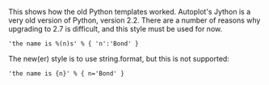 This shows how the old Python templates worked.  Autoplot's Jython is a 
very old version of Python, version 2.2.  There are a number of reasons 
why upgrading to 2.7 is difficult, and this style must be used for now.

~~~~~
'the name is %(n)s' % { 'n':'Bond' }
~~~~~

The new(er) style is to use string.format, but this is not supported:
~~~~~
'the name is {n}' % { n='Bond' }
~~~~~
